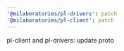 ```yaml
---
'@milaboratories/pl-drivers': patch
'@milaboratories/pl-client': patch
---
```


pl-client and pl-drivers: update proto
